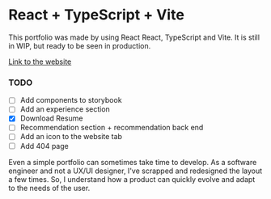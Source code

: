 # React + TypeScript + Vite

This portfolio was made by using React React, TypeScript and Vite.
It is still in WIP, but ready to be seen in production.

[Link to the website](https://www.aurelien-brachet.com/)

### TODO

- [ ] Add components to storybook
- [ ] Add an experience section
- [x] Download Resume
- [ ] Recommendation section + recommendation back end
- [ ] Add an icon to the website tab
- [ ] Add 404 page

Even a simple portfolio can sometimes take time to develop.
As a software engineer and not a UX/UI designer, I've scrapped and redesigned the layout a few times.
So, I understand how a product can quickly evolve and adapt to the needs of the user.
